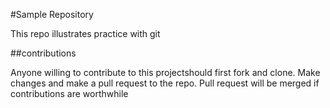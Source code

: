 #Sample Repository

This repo illustrates practice with git

##contributions

Anyone willing to contribute to this projectshould first fork and clone.
Make changes and make a pull request to the repo.
Pull request will be merged if contributions are worthwhile 

